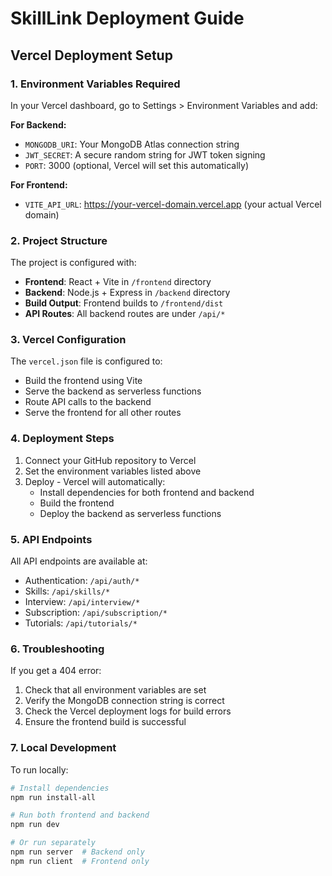# SkillLink Deployment Guide

## Vercel Deployment Setup

### 1. Environment Variables Required

In your Vercel dashboard, go to Settings > Environment Variables and add:

**For Backend:**
- `MONGODB_URI`: Your MongoDB Atlas connection string
- `JWT_SECRET`: A secure random string for JWT token signing
- `PORT`: 3000 (optional, Vercel will set this automatically)

**For Frontend:**
- `VITE_API_URL`: https://your-vercel-domain.vercel.app (your actual Vercel domain)

### 2. Project Structure

The project is configured with:
- **Frontend**: React + Vite in `/frontend` directory
- **Backend**: Node.js + Express in `/backend` directory
- **Build Output**: Frontend builds to `/frontend/dist`
- **API Routes**: All backend routes are under `/api/*`

### 3. Vercel Configuration

The `vercel.json` file is configured to:
- Build the frontend using Vite
- Serve the backend as serverless functions
- Route API calls to the backend
- Serve the frontend for all other routes

### 4. Deployment Steps

1. Connect your GitHub repository to Vercel
2. Set the environment variables listed above
3. Deploy - Vercel will automatically:
   - Install dependencies for both frontend and backend
   - Build the frontend
   - Deploy the backend as serverless functions

### 5. API Endpoints

All API endpoints are available at:
- Authentication: `/api/auth/*`
- Skills: `/api/skills/*`
- Interview: `/api/interview/*`
- Subscription: `/api/subscription/*`
- Tutorials: `/api/tutorials/*`

### 6. Troubleshooting

If you get a 404 error:
1. Check that all environment variables are set
2. Verify the MongoDB connection string is correct
3. Check the Vercel deployment logs for build errors
4. Ensure the frontend build is successful

### 7. Local Development

To run locally:
```bash
# Install dependencies
npm run install-all

# Run both frontend and backend
npm run dev

# Or run separately
npm run server  # Backend only
npm run client  # Frontend only
```